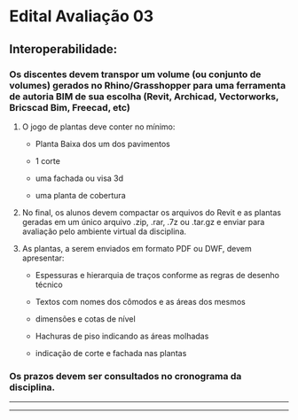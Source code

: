 # Edital Avaliação 03

## Interoperabilidade: 

### Os discentes devem transpor um volume (ou conjunto de volumes) gerados no Rhino/Grasshopper para uma ferramenta de autoria BIM de sua escolha (Revit, Archicad, Vectorworks, Bricscad Bim, Freecad,  etc)

1. O jogo de plantas deve conter no mínimo:

    - Planta Baixa dos um dos pavimentos

    - 1 corte

    - uma fachada ou visa 3d

    - uma planta de cobertura

2. No final, os alunos devem compactar os arquivos do Revit e as plantas geradas em um único arquivo .zip, .rar, .7z ou .tar.gz e enviar para avaliação pelo ambiente virtual da disciplina.


2. As plantas, a serem enviados em formato PDF ou DWF, devem apresentar:

    - Espessuras e hierarquia de traços conforme as regras de desenho técnico

    - Textos com nomes dos cômodos e as áreas dos mesmos

    - dimensões e cotas de nível

    - Hachuras de piso indicando as áreas molhadas

    - indicação de corte e fachada nas plantas



### Os prazos devem ser consultados no cronograma da disciplina.

----------------------------

----------------------------